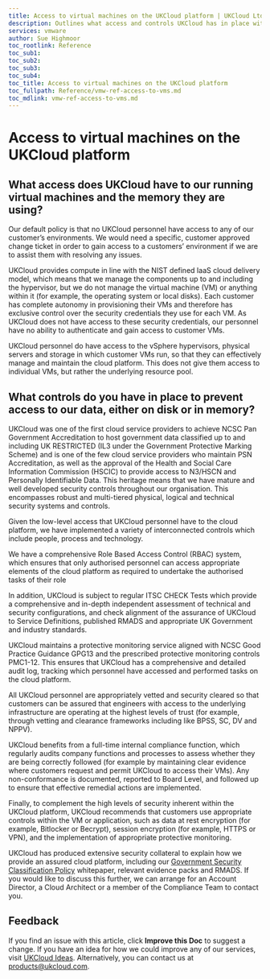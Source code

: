 ```yaml
---
title: Access to virtual machines on the UKCloud platform | UKCloud Ltd
description: Outlines what access and controls UKCloud has in place with regards to customer virtual machines.
services: vmware
author: Sue Highmoor
toc_rootlink: Reference
toc_sub1: 
toc_sub2:
toc_sub3:
toc_sub4:
toc_title: Access to virtual machines on the UKCloud platform
toc_fullpath: Reference/vmw-ref-access-to-vms.md
toc_mdlink: vmw-ref-access-to-vms.md
---
```


# Access to virtual machines on the UKCloud platform

## What access does UKCloud have to our running virtual machines and the memory they are using?

Our default policy is that no UKCloud personnel have access to any of our customer’s environments. We would need a specific, customer approved change ticket in order to gain access to a customers’ environment if we are to assist them with resolving any issues.

UKCloud provides compute in line with the NIST defined IaaS cloud delivery model, which means that we manage the components up to and including the hypervisor, but we do not manage the virtual machine (VM) or anything within it (for example, the operating system or local disks). Each customer has complete autonomy in provisioning their VMs and therefore has exclusive control over the security credentials they use for each VM. As UKCloud does not have access to these security credentials, our personnel have no ability to authenticate and gain access to customer VMs.

UKCloud personnel do have access to the vSphere hypervisors, physical servers and storage in which customer VMs run, so that they can effectively manage and maintain the cloud platform. This does not give them access to individual VMs, but rather the underlying resource pool.

## What controls do you have in place to prevent access to our data, either on disk or in memory?

UKCloud was one of the first cloud service providers to achieve NCSC Pan Government Accreditation to host government data classified up to and including UK RESTRICTED (IL3 under the Government Protective Marking Scheme) and is one of the few cloud service providers who maintain PSN Accreditation, as well as the approval of the Health and Social Care Information Commission (HSCIC) to provide access to N3/HSCN and Personally Identifiable Data. This heritage means that we have mature and well developed security controls throughout our organisation. This encompasses robust and multi-tiered physical, logical and technical security systems and controls.

Given the low-level access that UKCloud personnel have to the cloud platform, we have implemented a variety of interconnected controls which include people, process and technology.

We have a comprehensive Role Based Access Control (RBAC) system, which ensures that only authorised personnel can access appropriate elements of the cloud platform as required to undertake the authorised tasks of their role

In addition, UKCloud is subject to regular ITSC CHECK Tests which provide a comprehensive and in-depth independent assessment of technical and security configurations, and check alignment of the assurance of UKCloud to Service Definitions, published RMADS and appropriate UK Government and industry standards.

UKCloud maintains a protective monitoring service aligned with NCSC Good Practice Guidance GPG13 and the prescribed protective monitoring controls PMC1-12. This ensures that UKCloud has a comprehensive and detailed audit log, tracking which personnel have accessed and performed tasks on the cloud platform.

All UKCloud personnel are appropriately vetted and security cleared so that customers can be assured that engineers with access to the underlying infrastructure are operating at the highest levels of trust (for example, through vetting and clearance frameworks including like BPSS, SC, DV and NPPV).

UKCloud benefits from a full-time internal compliance function, which regularly audits company functions and processes to assess whether they are being correctly followed (for example by maintaining clear evidence where customers request and permit UKCloud to access their VMs). Any non-conformance is documented, reported to Board Level, and followed up to ensure that effective remedial actions are implemented.

Finally, to complement the high levels of security inherent within the UKCloud platform, UKCloud recommends that customers use appropriate controls within the VM or application, such as data at rest encryption (for example, Bitlocker or Becrypt), session encryption (for example, HTTPS or VPN), and the implementation of appropriate protective monitoring.

UKCloud has produced extensive security collateral to explain how we provide an assured cloud platform, including our [Government Security Classification Policy](https://ukcloud.com/wp-content/uploads/2016/08/UKCloud_WhitePaper_RGB_Digital_Government_Security_Classifications_policy.pdf) whitepaper, relevant evidence packs and RMADS. If you would like to discuss this further, we can arrange for an Account Director, a Cloud Architect or a member of the Compliance Team to contact you.

## Feedback

If you find an issue with this article, click **Improve this Doc** to suggest a change. If you have an idea for how we could improve any of our services, visit [UKCloud Ideas](https://ideas.ukcloud.com). Alternatively, you can contact us at <products@ukcloud.com>.